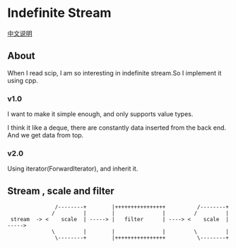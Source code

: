 # Indefinite Stream 

[中文说明](doc/description.md)

## About

When I read scip, I am so interesting in indefinite stream.So I implement it using cpp.

### v1.0

I want to make it simple enough, and only supports value types.

I think it like a deque, there are constantly data inserted from the back end. And we get data from top.

### v2.0

Using iterator(ForwardIterator), and inherit it. 



## Stream , scale and filter 

```
               /--------+        |++++++++++++++++          /--------+
              /         |        |               |         /         |
 stream  -> <    scale  | -----> |   filter      | ----> <    scale  | -----> 
              \         |        |               |         \         |
               \--------+        |++++++++++++++++          \--------+

```


